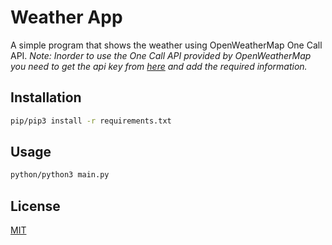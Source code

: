 # Weather App
A simple program that shows the weather using OpenWeatherMap One Call API.
*Note: Inorder to use the One Call API provided by OpenWeatherMap you need to get the api key from [here](https://openweathermap.org/price) and add the required information.*
## Installation

```bash
pip/pip3 install -r requirements.txt
```
## Usage

```bash
python/python3 main.py

```
## License
[MIT](https://github.com/PrashantMhrzn/Weather-App/blob/master/LICENSE)
